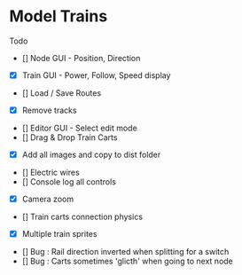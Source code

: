 # Model Trains

Todo

-   [] Node GUI - Position, Direction
-   [x] Train GUI - Power, Follow, Speed display
-   [] Load / Save Routes
-   [x] Remove tracks
-   [] Editor GUI - Select edit mode
-   [] Drag & Drop Train Carts
-   [x] Add all images and copy to dist folder
-   [] Electric wires
-   [] Console log all controls
-   [x] Camera zoom
-   [] Train carts connection physics
-   [x] Multiple train sprites
-   [] Bug : Rail direction inverted when splitting for a switch
-   [] Bug : Carts sometimes 'glicth' when going to next node
